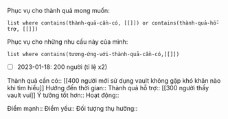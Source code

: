 Phục vụ cho thành quả mong muốn:
```dataview
list where contains(thành-quả-cần-có, [[]]) or contains(thành-quả-hỗ-trợ, [[]])
```
Phục vụ cho những nhu cầu này của mình:
```dataview
list where contains(tương-ứng-với-thành-quả-cần-có,[[]])
```
- [ ] 2023-01-18: 200 người (tỉ lệ x2)

Thành quả cần có:: [[400 người mới sử dụng vault không gặp khó khăn nào khi tìm hiểu]]
Hướng đến thời gian::
Thành quả hỗ trợ:: [[300 người thấy vault vui]]
Ý tưởng tốt hơn::
Hoạt động::

Điểm mạnh::
Điểm yếu::
Đối tượng thụ hưởng::
